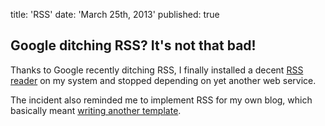 title: 'RSS'
date: 'March 25th, 2013'
published: true


## Google ditching RSS? It's not that bad!

Thanks to Google recently ditching RSS,
I finally installed a decent
<a href="">RSS reader</a>
on my system and stopped depending on yet another web service.

The incident also reminded me
to implement RSS for my own blog,
which basically meant
<a href="https://github.com/strathausen/blog/blob/master/theme/rss.mustache">writing another template</a>.
